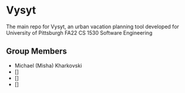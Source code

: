 # Vysyt
The main repo for Vysyt, an urban vacation planning tool developed for University of Pittsburgh FA22 CS 1530 Software Engineering
## Group Members
- Michael (Misha) Kharkovski
- []
- []
- []
